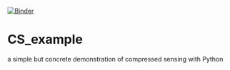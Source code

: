 [![Binder](https://mybinder.org/badge_logo.svg)](https://mybinder.org/v2/gh/PaulWawerek-L/CS_example.git/HEAD?labpath=CS_example.ipynb)
# CS_example
a simple but concrete demonstration of compressed sensing with Python
